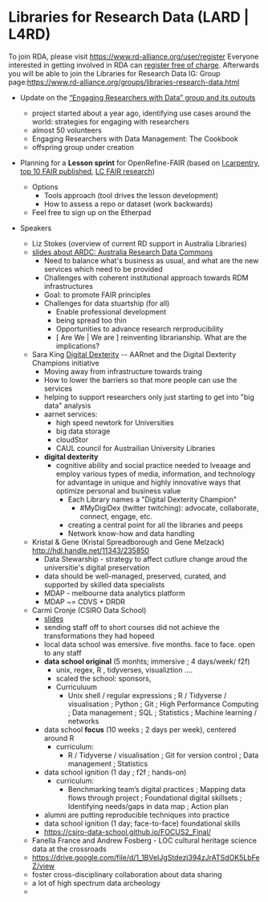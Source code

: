 # Libraries for Research Data (LARD | L4RD)

To join RDA, please visit https://www.rd-alliance.org/user/register
Everyone interested in getting involved in RDA can [register free of charge](https://www.rd-alliance.org/user/register). Afterwards you will be able to join the Libraries for Research Data IG:
Group page:https://www.rd-alliance.org/groups/libraries-research-data.html 

- Update on the [“Engaging Researchers with Data” group and its outputs](https://www.rd-alliance.org/groups/engaging-researchers-data-ig)

    - project started about a year ago, identifying use cases around the world: strategies for engaging with researchers
    - almost 50 volunteers
    - Engaging Researchers with Data Management: The Cookbook
    - offspring group under creation


- Planning for a **Lesson sprint** for OpenRefine-FAIR (based on [l.carpentry](https://librarycarpentry.org/blog/2018/10/top-ten-fair-announcement/), [top 10 FAIR published](https://librarycarpentry.org/blog/2019/02/top-10-fair-published/), [LC FAIR research](https://librarycarpentry.org/lc-fair-research/))

     - Options
         - Tools approach (tool drives the lesson development)
         - How to assess a repo or dataset (work backwards)
     - Feel free to sign up on the Etherpad

- Speakers
    - Liz Stokes (overview of current RD support in Australia Libraries)
    - [slides about ARDC: Australia Research Data Commons](https://docs.google.com/presentation/d/1MsvsBl3wv7oMNnaVk8Cic5VSIs02hWzMvJOQhOIGsX8/edit?usp=sharing)
        - Need to balance what's business as usual, and what are the new services which need to be provided
        - Challenges with coherent institutional approach towards RDM infrastructures
        - Goal:  to promote FAIR principles
        - Challenges for data stuartship (for all)
            - Enable professional development
            - being spread too thin
            - Opportunities to advance research rerproducibility
            - [ Are We | We are ] reinventing librarianship.  What are the implications?
    - Sara King [Digital Dexterity](https://cloudstor.aarnet.edu.au/plus/s/1n1nio9GwyNjKCg) -- AARnet and the Digital Dexterity Champions initiative
        - Moving away from infrastructure towards traing
        - How to lower the barriers so that more people can use the services
        - helping to support researchers only just starting to get into "big data" analysis
        - aarnet services:  
            - high speed newtork for Universities
            - big data storage
            - cloudStor
            - CAUL council for Austrailian University Libraries
        - **digital dexterity**
            - cognitive ability and social practice needed to lveaage and employ various types of media, information, and technology for advantage in unique and highly innovative ways that optimize personal and business value
                - Each Library names a "Digital Dexterity Champion"
                    - #MyDigiDex  (twitter twitching):  advocate, collaborate, connect, engage, etc.
                - creating a central point for all the libraries and peeps
                - Network know-how and data handling
    - Kristal & Gene (Kristal Spreadborough and Gene Melzack) http://hdl.handle.net/11343/235850
        - Data Stewarship - strategy to affect cutlure change aroud the universitie's digital preservation 
        - data should be well-managed, preserved, curated, and supported by skilled data specialists
        - MDAP - melbourne data analytics platform
        - MDAP ~= CDVS + DRDR
    - Carmi Cronje (CSIRO Data School)
        - [slides](https://cloudstor.aarnet.edu.au/plus/s/uuQVsnyE9UMbUvh)
        - sending staff off to short courses did not achieve the transformations they had hopeed
        - local data school was emersive.  five months.  face to face.  open to any staff
        - **data school original** (5 monhts; immersive ; 4 days/week/ f2f)
            - unix, regex, R , tidyverses, visualiztion ....
            - scaled the school:  sponsors,
            - Curriculuum
                - Unix shell / regular expressions ;
                    R / Tidyverse / visualisation ;
                    Python ;
                    Git ;
                    High Performance Computing ;
                    Data management ;
                    SQL ;
                    Statistics ;
                    Machine learning / networks
        - data school **focus** (10 weeks ; 2 days per week), centered around R
            -  curriculum:  
                -  R / Tidyverse / visualisation ;
                    Git for version control ;
                    Data management ;
                    Statistics 
        - data school ignition (1 day ; f2f ; hands-on)
            - curriculum:  
                - Benchmarking team’s digital practices ;
                    Mapping data flows through project ;
                    Foundational digital skillsets ;
                    Identifying needs/gaps in data map ;
                    Action plan
        - alumni are putting reproducible techniques into practice
        - data school ignition (1 day; face-to-face) foundational skills
        - https://csiro-data-school.github.io/FOCUS2_Final/
    - Fanella France and Andrew Fosberg - LOC cultural heritage science data at the crossroads
    - https://drive.google.com/file/d/1_1BVeIJgStdezj394zJrATSdOK5LbFeZ/view
    - foster cross-disciplinary collaboration about data sharing
    - a lot of high spectrum data archeology
    - 